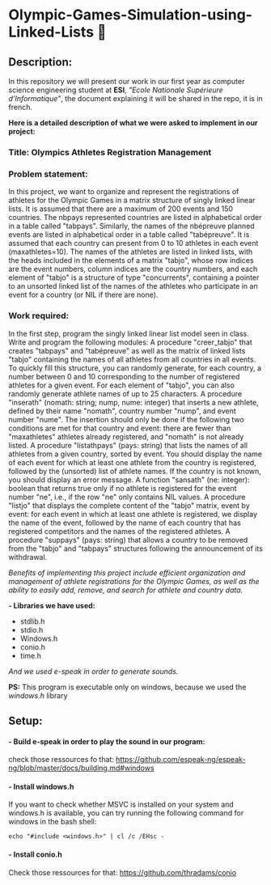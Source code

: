 # Olympic-Games-Simulation-using-Linked-Lists 🏅

## Description:
In this repository we will present our work in our first year as computer science engineering student at **ESI**, *"Ecole Nationale Supérieure d'Informatique"*, the document explaining it will be shared in the repo, it is in french.

**Here is a detailed description of what we were asked to implement in our project:**

### Title: Olympics Athletes Registration Management

### Problem statement:
 In this project, we want to organize and represent the registrations of athletes for the Olympic Games in a matrix structure of singly linked linear lists. It is assumed that there are a maximum of 200 events and 150 countries. The nbpays represented countries are listed in alphabetical order in a table called "tabpays". Similarly, the names of the nbépreuve planned events are listed in alphabetical order in a table called "tabépreuve". It is assumed that each country can present from 0 to 10 athletes in each event (maxathletes=10). The names of the athletes are listed in linked lists, with the heads included in the elements of a matrix "tabjo", whose row indices are the event numbers, column indices are the country numbers, and each element of "tabjo" is a structure of type "concurrents", containing a pointer to an unsorted linked list of the names of the athletes who participate in an event for a country (or NIL if there are none).

### Work required:
 In the first step, program the singly linked linear list model seen in class.
Write and program the following modules:
A procedure "creer_tabjo" that creates "tabpays" and "tabépreuve" as well as the matrix of linked lists "tabjo" containing the names of all athletes from all countries in all events. To quickly fill this structure, you can randomly generate, for each country, a number between 0 and 10 corresponding to the number of registered athletes for a given event. For each element of "tabjo", you can also randomly generate athlete names of up to 25 characters.
A procedure "inserath" (nomath: string; nump, nume: integer) that inserts a new athlete, defined by their name "nomath", country number "nump", and event number "nume". The insertion should only be done if the following two conditions are met for that country and event: there are fewer than "maxathletes" athletes already registered, and "nomath" is not already listed.
A procedure "listathpays" (pays: string) that lists the names of all athletes from a given country, sorted by event. You should display the name of each event for which at least one athlete from the country is registered, followed by the (unsorted) list of athlete names. If the country is not known, you should display an error message.
A function "sansath" (ne: integer): boolean that returns true only if no athlete is registered for the event number "ne", i.e., if the row "ne" only contains NIL values.
A procedure "listjo" that displays the complete content of the "tabjo" matrix, event by event: for each event in which at least one athlete is registered, we display the name of the event, followed by the name of each country that has registered competitors and the names of the registered athletes.
A procedure "suppays" (pays: string) that allows a country to be removed from the "tabjo" and "tabpays" structures following the announcement of its withdrawal.

*Benefits of implementing this project include efficient organization and management of athlete registrations for the Olympic Games, as well as the ability to easily add, remove, and search for athlete and country data.*

**- Libraries we have used:**
- stdlib.h
- stdio.h
- Windows.h
- conio.h
- time.h

*And we used e-speak in order to generate sounds.*

**PS:** This program is executable only on windows, because we used the *windows.h* library

## Setup:
#### - Build e-speak in order to play the sound in our program: 
check those ressources fo that: https://github.com/espeak-ng/espeak-ng/blob/master/docs/building.md#windows

#### - Install windows.h 
If you want to check whether MSVC is installed on your system and windows.h is available, you can try running the following command for windows in the bash shell:

``` echo "#include <windows.h>" | cl /c /EHsc - ```

#### - Install conio.h
Check those ressources for that: https://github.com/thradams/conio
